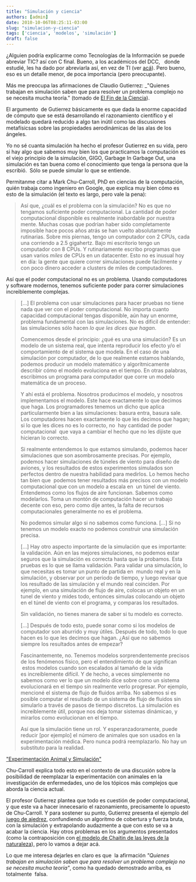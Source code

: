```yaml
---
title: "Simulación y ciencia"
authors: [admin]
date: 2010-10-06T08:25:11-03:00
slug: "simulacion-y-ciencia"
tags: ['ciencia', 'modelos', 'simulación']
draft: false
---
```


¿Alguien podría explicarme como Tecnologías de la Información se puede
abreviar TIC? así con C final. Bueno, a los académicos del DCC,   donde
estudié, les ha dado por abreviarla así, en vez de TI (ver
[acá](http://dccuchile.blog.terra.cl/2010/09/23/escience-el-punto-de-encuentro-entre-las-tecnologias-de-la-informacion-y-la-ciencia/)).
Pero bueno, eso es un detalle menor, de poca importancia (pero
preocupante).

Más me preocupa las afirmaciones de Claudio Gutierrez: \_"Quienes
trabajan en simulación saben que para resolver un problema complejo no
se necesita mucha teoría." (tomado de [El Fin de la
Ciencia](http://dccuchile.blog.terra.cl/2010/10/05/el-fin-de-la-ciencia/)).

El argumento  de Gutierrez básicamente es que dada la enorme capacidad
de cómputo que se está desarrollando el razonamiento científico y el
modelado quedará reducido a algo tan inútil como las discusiones
metafísicsas sobre las propiedades aerodinámicas de las alas de los
ángeles.

Yo no sé cuanta simulación ha hecho el profesor Gutierrez en su vida,
pero si hay algo que sabemos muy bien los que practicamos la computación
es el viejo principio de la simulación, GIGO, Garbage In Garbage Out,
una simulación es tan buena como el conocimiento que tenga la persona
que la escribió.  Sólo se puede simular lo que se entiende.

Permitanme citar a Mark Chu-Carroll, PhD en ciencias de la computación,
quién trabaja como ingeniero en Google, que explica muy bien cómo es
esto de la simulación (el texto es largo, pero vale la pena):

> Así que, ¿cuál es el problema con la simulación? No es que no tengamos
> suficiente poder computacional. La cantidad de poder computacional
> disponible es realmente inabordable por nuestra mente. Muchas cosas
> que podrían haber sido completamente imposible hace pocos años atrás
> se han vuelto absolutamente rutinarias. Sobre mis piernas, tengo un
> computador con 2 CPUs, cada una corriendo a 2.5 gigahertz. Bajo mi
> escritorio tengo un computador con 8 CPUs. Y rutinariamente escribo
> programas que usan varios _miles_ de CPUs en un datacenter. Esto no
> es inusual hoy en día: la gente que quiere correr simulaciones puede
> fácilmente y con poco dinero acceder a clusters de miles de
> computadores.

Así que el poder computacional no es un problema. Usando computadores y
software modernos, tenemos suficiente poder para correr simulaciones
increiblemente complejas.
 
> [...] El problema con usar simulaciones para hacer pruebas no tiene
nada que ver con el poder computacional. No importa cuanto capacidad
computacional tengas disponible, aún hay un enorme, problema fundamental
con las simulaciones. No es dificil de entender: las simulaciones sólo
hacen *lo que les dices que hagan*.
>
> Comencemos desde el principio: ¿qué es una una simulación? Es un modelo
de un sistema real, que intenta reproducir los efecto y/o el
comportamiento de el sistema que modela. En el caso de una simulación
por computador, de lo que realmente estamos hablando, podemos producir
un modelo matemático y algorítmicamente describir cómo el modelo
evoluciona en el tiempo. En otras palabras, escribimos un programa para
computador que corre un modelo matemática de un proceso.
>
> Y ahí está el problema. Nosotros producimos el modelo, y nosotros
implementamos el modelo. Este hace exactamente lo que decimos que haga.
Los programadores tenemos un dicho que aplica particularmente bien a las
simulaciones: basura entra, basura sale. Los computadores hacen
exactamente lo que les decimos que hagan; si lo que les dices no es lo
correcto, no  hay cantidad de poder computacional  que vaya a cambiar el
hecho que no les dijiste que hicieran lo correcto.
> 
> Si realmente entendemos lo que estamos simulando, podemos hacer
simulaciones que son asombrosamente precisas. Por ejemplo, podemos hacer
simulaciones de túneles de viento para diseño de aviones, y los
resultados de estos experimentos simulados son perfectos dentro de
nuestra habilidad para medirlos. Lo hemos hecho tan bien que  podemos
tener resultados más precisos con un modelo computacional que con un
modelo a escala en  un túnel de viento. Entendemos como los flujos de
aire funcionan. Sabemos como modelarlos. Toma un montón de computación
hacer un trabajo decente con eso, pero como dije antes, la falta de
recursos computacionales generalmente no es el problema.
> 
> No podemos simular algo si no sabemos como funciona. [...] Si no
tenemos un modelo exacto no podemos construir una simulación precisa.
>
> [...] Hay otro aspecto importante de la simulación que es importante:
la validación. Aún en las mejores simulaciones, no podemos estar seguros
que la simulación es correcta hasta que la probamos. Esta pruebas es lo
que se llama validación. Para validar una simulación, lo que necesitas
es tomar un punto de partida en  mundo real y en la simulación, y
observar por un periodo de tiempo, y luego revisar que los resultado de
las simulación y el mundo real coinciden. Por ejemplo, en una simulación
de flujo de aire, colocas un objeto en un tunel de viento y mides todo,
entonces simulas colocando un objeto en el túnel de viento con el
programa, y comparas los resultados.
> 
> Sin validación, no tienes manera de saber si tu modelo es correcto.
>
> [...] Después de todo esto, puede sonar como si los modelos de
computador son aburrido y muy útiles. Después de todo, todo lo que hacen
es lo que les decimos que hagan. ¿Así que no sabemos siempre los
resultados antes de empezar?
> 
> Fascinantemente, no. Tenemos modelos sorprendentemente precisos de los
fenómenos físico, pero el entendimiento de que significan  estos modelos
cuando son escalados al tamaño de la vida es increíblemente difícil. Y
de hecho, a veces simplemente no sabemos como ver lo que un modelo dice
sobre como un sistema evolucionará en el tiempo sin realmente verlo
progresar. Por ejemplo, mencioné el sistema de flujo de fluidos arriba.
No sabemos si es posible computar el resultado de un sistema de flujo de
fluidos sin simularlo a través de pasos de tiempo discretos. La
simulación es increiblemente útil, porque nos deja tomar sistemas
dinámicao, y mirarlos como evolucionan en el tiempo.
> 
> Así que la simulación tiene un rol. Y esperanzadoramente, puede reducir
[por ejemplo] el número de animales que son usados en la
experimentación médica. Pero nunca podrá reemplazarlo. No hay un
substituto para la realidad.

["Experimentación Animal y Simulación"](http://scienceblogs.com/goodmath/2010/03/_in_my_post_yesterday.php)

Chu-Carroll explica todo esto en el contexto de una discusión sobre la
posibilidad de reemplazar la experimentación con animales en la
investigación de enfermedades, uno de los tópicos más complejos que
aborda la ciencia actual.

El profesor Gutierrez plantea que todo es cuestión de poder
computacional, y que este va a hacer innecesario el razonamiento,
precisamente lo opuesto de Chu-Carroll. Y para sostener su punto,
Gutierrez presenta el ejemplo del  [juego de ajedrez](/blog/2008/01/ajedrez.html), confundiendo un algoritmo de cobertura y fuerza bruta, con la simulación y extrapolando
audazmente a que con esto se va a acabar la ciencia. Hay otros problemas
en los argumentos presentados (como la contraposición con 
[el modelo de Chaitin de las leyes de la naturaleza](/blog/2010/06/todo-es-software.html)), pero lo vamos a dejar acá.

Lo que me interesa dejarles en claro es que  la afirmación _"Quienes
trabajan en simulación saben que para resolver un problema complejo no
se necesita mucha teoría"_, como ha quedado demostrado arriba, es
totalmente  falsa.
